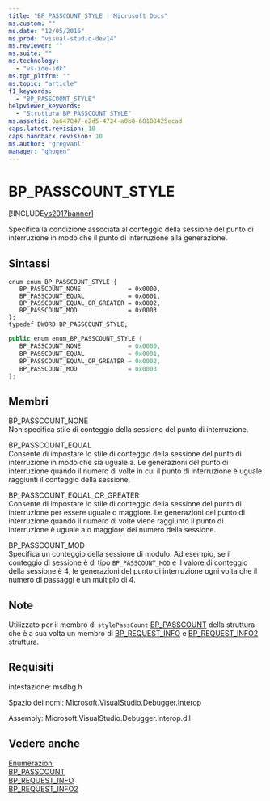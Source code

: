 ```yaml
---
title: "BP_PASSCOUNT_STYLE | Microsoft Docs"
ms.custom: ""
ms.date: "12/05/2016"
ms.prod: "visual-studio-dev14"
ms.reviewer: ""
ms.suite: ""
ms.technology: 
  - "vs-ide-sdk"
ms.tgt_pltfrm: ""
ms.topic: "article"
f1_keywords: 
  - "BP_PASSCOUNT_STYLE"
helpviewer_keywords: 
  - "Struttura BP_PASSCOUNT_STYLE"
ms.assetid: 0a647047-e2d5-4724-a0b8-68108425ecad
caps.latest.revision: 10
caps.handback.revision: 10
ms.author: "gregvanl"
manager: "ghogen"
---
```

# BP_PASSCOUNT_STYLE
[!INCLUDE[vs2017banner](../../../code-quality/includes/vs2017banner.md)]

Specifica la condizione associata al conteggio della sessione del punto di interruzione in modo che il punto di interruzione alla generazione.  
  
## Sintassi  
  
```cpp#  
enum enum_BP_PASSCOUNT_STYLE {   
   BP_PASSCOUNT_NONE             = 0x0000,  
   BP_PASSCOUNT_EQUAL            = 0x0001,  
   BP_PASSCOUNT_EQUAL_OR_GREATER = 0x0002,  
   BP_PASSCOUNT_MOD              = 0x0003  
};  
typedef DWORD BP_PASSCOUNT_STYLE;  
```  
  
```c#  
public enum enum_BP_PASSCOUNT_STYLE {   
   BP_PASSCOUNT_NONE             = 0x0000,  
   BP_PASSCOUNT_EQUAL            = 0x0001,  
   BP_PASSCOUNT_EQUAL_OR_GREATER = 0x0002,  
   BP_PASSCOUNT_MOD              = 0x0003  
};  
```  
  
## Membri  
 BP\_PASSCOUNT\_NONE  
 Non specifica stile di conteggio della sessione del punto di interruzione.  
  
 BP\_PASSCOUNT\_EQUAL  
 Consente di impostare lo stile di conteggio della sessione del punto di interruzione in modo che sia uguale a.  Le generazioni del punto di interruzione quando il numero di volte in cui il punto di interruzione è uguale raggiunti il conteggio della sessione.  
  
 BP\_PASSCOUNT\_EQUAL\_OR\_GREATER  
 Consente di impostare lo stile di conteggio della sessione del punto di interruzione per essere uguale o maggiore.  Le generazioni del punto di interruzione quando il numero di volte viene raggiunto il punto di interruzione è uguale a o maggiore del numero della sessione.  
  
 BP\_PASSCOUNT\_MOD  
 Specifica un conteggio della sessione di modulo.  Ad esempio, se il conteggio di sessione è di tipo `BP_PASSCOUNT_MOD` e il valore di conteggio della sessione è 4, le generazioni del punto di interruzione ogni volta che il numero di passaggi è un multiplo di 4.  
  
## Note  
 Utilizzato per il membro di `stylePassCount` [BP\_PASSCOUNT](../../../extensibility/debugger/reference/bp-passcount.md) della struttura che è a sua volta un membro di [BP\_REQUEST\_INFO](../../../extensibility/debugger/reference/bp-request-info.md) e [BP\_REQUEST\_INFO2](../../../extensibility/debugger/reference/bp-request-info2.md) struttura.  
  
## Requisiti  
 intestazione: msdbg.h  
  
 Spazio dei nomi: Microsoft.VisualStudio.Debugger.Interop  
  
 Assembly: Microsoft.VisualStudio.Debugger.Interop.dll  
  
## Vedere anche  
 [Enumerazioni](../../../extensibility/debugger/reference/enumerations-visual-studio-debugging.md)   
 [BP\_PASSCOUNT](../../../extensibility/debugger/reference/bp-passcount.md)   
 [BP\_REQUEST\_INFO](../../../extensibility/debugger/reference/bp-request-info.md)   
 [BP\_REQUEST\_INFO2](../../../extensibility/debugger/reference/bp-request-info2.md)